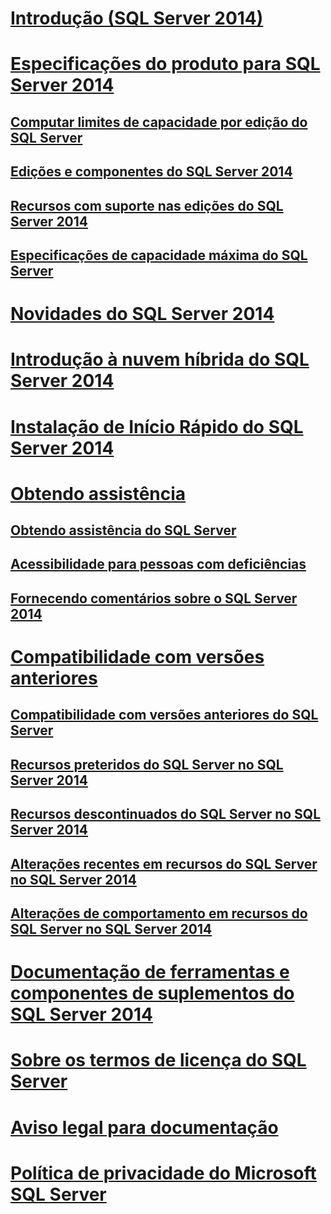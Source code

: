 # [Introdução (SQL Server 2014)](getting-started-sql-server-2014.md)
# [Especificações do produto para SQL Server 2014](sql-server-2014-product-specifications.md)
## [Computar limites de capacidade por edição do SQL Server](../sql-server/compute-capacity-limits-by-edition-of-sql-server.md)
## [Edições e componentes do SQL Server 2014](../sql-server/editions-and-components-of-sql-server-2016.md)
## [Recursos com suporte nas edições do SQL Server 2014](features-supported-by-the-editions-of-sql-server-2014.md)
## [Especificações de capacidade máxima do SQL Server](../sql-server/maximum-capacity-specifications-for-sql-server.md)
# [Novidades do SQL Server 2014](../sql-server/what-s-new-in-sql-server-2016.md)
# [Introdução à nuvem híbrida do SQL Server 2014](introduction-to-sql-server-2014-hybrid-cloud.md)
# [Instalação de Início Rápido do SQL Server 2014](quick-start-installation-of-sql-server-2014.md)
# [Obtendo assistência](getting-assistance-sql-server-2014.md)
## [Obtendo assistência do SQL Server](getting-sql-server-assistance.md)
## [Acessibilidade para pessoas com deficiências](accessibility-for-people-with-disabilities.md)
## [Fornecendo comentários sobre o SQL Server 2014](providing-feedback-for-sql-server-2014.md)
# [Compatibilidade com versões anteriores](backward-compatibility.md)
## [Compatibilidade com versões anteriores do SQL Server](sql-server-backward-compatibility.md)
## [Recursos preteridos do SQL Server no SQL Server 2014](deprecated-sql-server-features-in-sql-server-2014.md)
## [Recursos descontinuados do SQL Server no SQL Server 2014](discontinued-sql-server-features-in-sql-server-2014.md)
## [Alterações recentes em recursos do SQL Server no SQL Server 2014](breaking-changes-to-sql-server-features-in-sql-server-2014.md)
## [Alterações de comportamento em recursos do SQL Server no SQL Server 2014](behavior-changes-to-sql-server-features-in-sql-server-2014.md)
# [Documentação de ferramentas e componentes de suplementos do SQL Server 2014](documentation-for-sql-server-2014-tools-and-add-in-components.md)
# [Sobre os termos de licença do SQL Server](about-the-sql-server-license-terms.md)
# [Aviso legal para documentação](legal-notice-for-documentation.md)
# [Política de privacidade do Microsoft SQL Server](microsoft-sql-server-privacy-statement.md)
